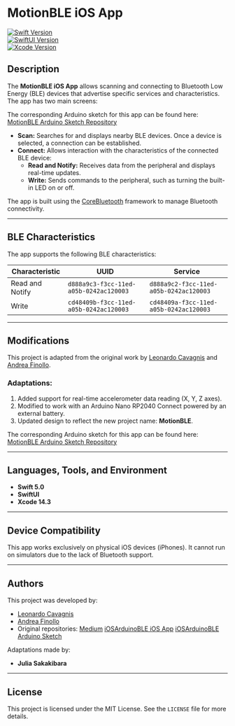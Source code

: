 # **MotionBLE iOS App**

[![Swift Version](https://img.shields.io/badge/Swift-5.0-orange.svg)](https://swift.org)  
[![SwiftUI Version](https://img.shields.io/badge/SwiftUI-2.0-green.svg)](https://developer.apple.com/documentation/swiftui)  
[![Xcode Version](https://img.shields.io/badge/Xcode-14.3-blue.svg)](https://developer.apple.com/xcode/)

## **Description**

The **MotionBLE iOS App** allows scanning and connecting to Bluetooth Low Energy (BLE) devices that advertise specific services and characteristics. 
The app has two main screens:

The corresponding Arduino sketch for this app can be found here: [MotionBLE Arduino Sketch Repository](https://github.com/juliasakakibara/MotionBLE_ArduinoSketch/tree/main)

- **Scan:** Searches for and displays nearby BLE devices. Once a device is selected, a connection can be established.
- **Connect:** Allows interaction with the characteristics of the connected BLE device:
  - **Read and Notify:** Receives data from the peripheral and displays real-time updates.
  - **Write:** Sends commands to the peripheral, such as turning the built-in LED on or off.

The app is built using the [CoreBluetooth](https://developer.apple.com/documentation/corebluetooth) framework to manage Bluetooth connectivity.

---

## **BLE Characteristics**

The app supports the following BLE characteristics:

| Characteristic           | UUID                                     | Service                                   |
| ------------------------ | ---------------------------------------- | ----------------------------------------- |
| Read and Notify           | `d888a9c3-f3cc-11ed-a05b-0242ac120003`   | `d888a9c2-f3cc-11ed-a05b-0242ac120003`   |
| Write                     | `cd48409b-f3cc-11ed-a05b-0242ac120003`   | `cd48409a-f3cc-11ed-a05b-0242ac120003`   |

---

## **Modifications**

This project is adapted from the original work by [Leonardo Cavagnis](https://github.com/leonardocavagnis) and [Andrea Finollo](https://github.com/DrAma999). 

### Adaptations:
1. Added support for real-time accelerometer data reading (X, Y, Z axes).
2. Modified to work with an Arduino Nano RP2040 Connect powered by an external battery.
3. Updated design to reflect the new project name: **MotionBLE**.

The corresponding Arduino sketch for this app can be found here: [MotionBLE Arduino Sketch Repository](https://github.com/juliasakakibara/MotionBLE_ArduinoSketch/tree/main)

---

## **Languages, Tools, and Environment**

- **Swift 5.0**
- **SwiftUI**
- **Xcode 14.3**

---

## **Device Compatibility**

This app works exclusively on physical iOS devices (iPhones). It cannot run on simulators due to the lack of Bluetooth support.

---

## **Authors**

This project was developed by:
- [Leonardo Cavagnis](https://github.com/leonardocavagnis)
- [Andrea Finollo](https://github.com/DrAma999)
- Original repositories:
  [Medium](https://leonardocavagnis.medium.com/from-arduino-programming-to-ios-app-development-8b5da1783e1e) 
  [iOSArduinoBLE iOS App](https://github.com/leonardocavagnis/iOSArduinoBLE_iOSApp) 
  [iOSArduinoBLE Arduino Sketch](https://github.com/leonardocavagnis/iOSArduinoBLE_ArduinoSketch)


Adaptations made by:
- **Julia Sakakibara**
---

## **License**

This project is licensed under the MIT License. See the `LICENSE` file for more details.
